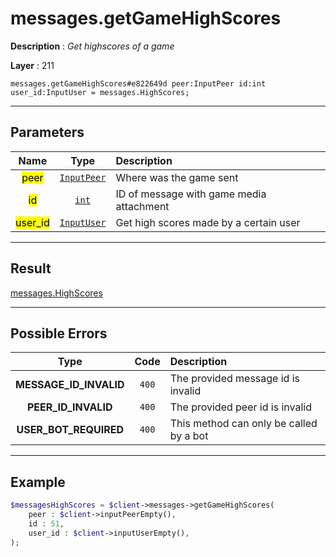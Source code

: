 # messages.getGameHighScores

**Description** : *Get highscores of a game*

**Layer** : 211

```tl
messages.getGameHighScores#e822649d peer:InputPeer id:int user_id:InputUser = messages.HighScores;
```

---

## Parameters

| Name | Type | Description |
| :---: | :---: | :--- |
| <mark>peer</mark> | [`InputPeer`](type/InputPeer) | Where was the game sent |
| <mark>id</mark> | [`int`](type/int) | ID of message with game media attachment |
| <mark>user_id</mark> | [`InputUser`](type/InputUser) | Get high scores made by a certain user |

---

## Result

[messages.HighScores](type/messages.HighScores)

---

## Possible Errors

| Type | Code | Description |
| :---: | :---: | :--- |
| **MESSAGE_ID_INVALID** | `400` | The provided message id is invalid |
| **PEER_ID_INVALID** | `400` | The provided peer id is invalid |
| **USER_BOT_REQUIRED** | `400` | This method can only be called by a bot |

---

## Example

```php
$messagesHighScores = $client->messages->getGameHighScores(
	peer : $client->inputPeerEmpty(),
	id : 51,
	user_id : $client->inputUserEmpty(),
);
```